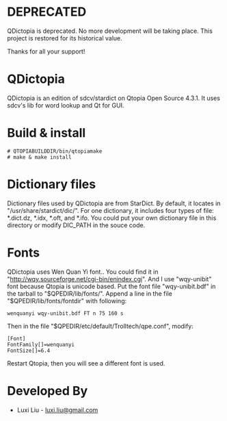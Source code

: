 # DEPRECATED

QDictopia is deprecated. No more development will be taking place. This project is restored for its historical value.

Thanks for all your support!

QDictopia
=================
QDictopia is an edition of sdcv/stardict on Qtopia Open Source 4.3.1. It uses sdcv's lib for word lookup and Qt for GUI.

Build & install
=================
```
# QTOPIABUILDDIR/bin/qtopiamake
# make & make install
```

Dictionary files
================
Dictionary files used by QDictopia are from StarDict. By default, it locates in "/usr/share/stardict/dic/". For one dictionary, it includes four types of file: *.dict.dz, *.idx, *.oft, and *.ifo. You could put your own dictionary file in this directory or modify DIC_PATH in the souce code.


Fonts
======
QDictopia uses Wen Quan Yi font.. You could find it in "http://wqy.sourceforge.net/cgi-bin/enindex.cgi". And I use "wqy-unibit" font because Qtopia is unicode based. Put the font file "wqy-unibit.bdf" in the tarball to "$QPEDIR/lib/fonts/". Append a line in the file "$QPEDIR/lib/fonts/fontdir" with following:
```	
wenquanyi wqy-unibit.bdf FT n 75 160 s
```
Then in the file "$QPEDIR/etc/default/Trolltech/qpe.conf", modify:
```
[Font]
FontFamily[]=wenquanyi
FontSize[]=6.4
```
Restart Qtopia, then you will see a different font is used.
	
Developed By
============
* Luxi Liu - <luxi.liu@gmail.com>
